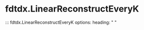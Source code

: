 # fdtdx.LinearReconstructEveryK

::: fdtdx.LinearReconstructEveryK
    options:
        heading: " "